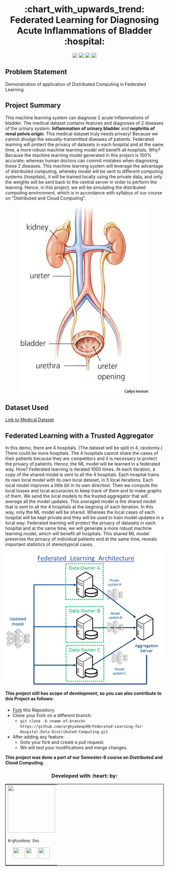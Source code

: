 <h1 align="center">:chart_with_upwards_trend: Federated Learning for Diagnosing Acute Inflammations of Bladder :hospital:</h1>

<div align="center">

[![](https://img.shields.io/badge/Made_with-Python3-red?style=for-the-badge&logo=python)](https://www.python.org/ "Python3")
[![](https://img.shields.io/badge/Made_with-PyTorch-red?style=for-the-badge&logo=pytorch)](https://pytorch.org/ "PyTorch")
[![](https://img.shields.io/badge/Made_with-PySyft-red?style=for-the-badge&logo=pysyft)](https://blog.openmined.org/tag/pysyft/ "PySyft")
[![](https://img.shields.io/badge/IDE-Jupyter_Notebook-red?style=for-the-badge&logo=jupyter)](https://www.jupyter.org/ "Jupyter IDE")

</div>

<h2>Problem Statement</h2>

Demonstration of application of Distributed Computing in Federated Learning.

<h2>Project Summary</h2>

This machine learning system can diagnose 2 acute inflammations of bladder. The medical dataset contains features and diagnoses of 2 diseases of the urinary system: **Inflammation of urinary bladder** and **nephritis of renal pelvis origin**. This medical dataset truly needs privacy! Because we cannot divulge the sexually-transmitted diseases of patients. Federated learning will protect the privacy of datasets in each hospital and at the same time, a more robust machine learning model will benefit all hospitals. Why? Because the machine learning model generated in this project is 100% accurate; whereas human doctors can commit mistakes when diagnosing these 2 diseases. This machine learning system will leverage the advantage of distributed computing, whereby model will be sent to different computing systems (hospitals), it will be trained locally using the private data, and only the weights will be sent back to the central server in order to perform the learning. Hence, in this project, we will be simulating the distributed computing environment, which is in accordance with syllabus of our course on "Distributed and Cloud Computing". 

<div align="center">
<img align='center' src="./images/bladder.jpg">
</div>

<h2>Dataset Used</h2>

[Link to Medical Dataset](https://archive.ics.uci.edu/ml/datasets/Acute+Inflammations)

<h2>Federated Learning with a Trusted Aggregator</h2>

In this demo, there are 4 hospitals. (The dataset will be split in 4, randomly.) There could be more hospitals. The 4 hospitals cannot share the cases of their patients because they are competitors and it is necessary to protect the privacy of patients. Hence, the ML model will be learned in a federated way.
How? Federated learning is iterated 1000 times. At each iteration, a copy of the shared model is sent to all the 4 hospitals. Each hospital trains its own local model with its own local dataset, in 5 local iterations. Each local model improves a little bit in its own direction. Then we compute the local losses and local accuracies to keep track of them and to make graphs of them. We send the local models to the trusted aggregator that will average all the model updates. This averaged model is the shared model that is sent to all the 4 hospitals at the begining of each iteration.
In this way, only the ML model will be shared. Whereas the local cases of each hospital will be kept private and they will be used to train model updates in a local way. Federated learning will protect the privacy of datasets in each hospital and at the same time, we will generate a more robust machine learning model, which will benefit all hospitals. This shared ML model preserves the privacy of individual patients and at the same time, reveals important statistics of stereotypical cases.

<img align='center' src="./images/federated-learning.png">


#### This project still has scope of development, so you can also contribute to this Project as follows:
* [Fork](https://github.com/arghyadeep99/Federated-Learning-for-Hospital-Data-Distributed-Computing) this Repository.
* Clone your Fork on a different branch:
	* `git clone -b <name-of-branch> https://github.com/arghyadeep99/Federated-Learning-for-Hospital-Data-Distributed-Computing.git`
* After adding any feature:
	* Goto your fork and create a pull request.
	* We will test your modifications and merge changes.

<b> This project was done a part of our Semester-8 course on Distributed and Cloud Computing. </b>


<h3 align="center"><b>Developed with :heart: by: </b></h3>
<div align="center">
<table style="border:1px solid black;margin-left:auto;margin-right:auto;">  
  <tr>
<td>
  <img src="https://avatars3.githubusercontent.com/u/33197180?s=150&v=4" width="150" height="150"/>
     
    Arghyadeep Das

<p align="center">
<a href = "https://github.com/arghyadeep99"><img src = "http://www.iconninja.com/files/241/825/211/round-collaboration-social-github-code-circle-network-icon.svg" width="36" height = "36"/></a>
<a href = "https://twitter.com/arghyadeepdas99"><img src = "https://www.shareicon.net/download/2016/07/06/107115_media.svg" width="36" height="36"/></a>
<a href = "https://www.linkedin.com/in/arghyadeep-das/"><img src = "http://www.iconninja.com/files/863/607/751/network-linkedin-social-connection-circular-circle-media-icon.svg" width="36" height="36"/></a>
</p>
</td>

</tr>
</table>
</div>
